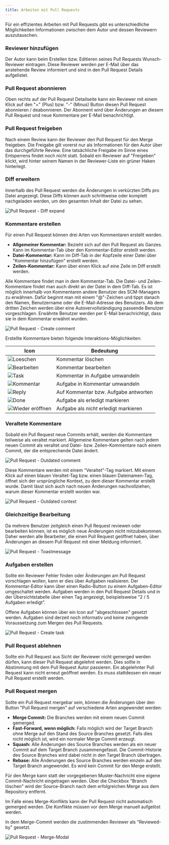 ```yaml
---
title: Arbeiten mit Pull Requests
---
```

Für ein effizientes Arbeiten mit Pull Requests gibt es unterschiedliche Möglichkeiten Informationen zwischen dem Autor und dessen Reviewern auszutauschen.

### Reviewer hinzufügen
Der Autor kann beim Erstellen bzw. Editieren seines Pull Requests Wunsch-Reviewer eintragen. Diese Reviewer werden per E-Mail über das anstehende Review informiert und sind in den Pull Request Details aufgelistet. 

### Pull Request abonnieren
Oben rechts auf der Pull Request Detailseite kann ein Reviewer mit einem Klick auf den "+" (Plus) bzw. "-" (Minus) Button diesen Pull Request abonnieren / deabonnieren.  Der Abonnent wird über Änderungen an diesem Pull Request und neue Kommentare per E-Mail benachrichtigt.

### Pull Request freigeben
Nach einem Review kann der Reviewer den Pull Request für den Merge freigeben. Die Freigabe gilt vorerst nur als Informationen für den Autor über das durchgeführte Review. Eine tatsächliche Freigabe im Sinne eines Entsperrens findet noch nicht statt. Sobald ein Reviewer auf "Freigeben" klickt, wird hinter seinem Namen in der Reviewer-Liste ein grüner Haken hinterlegt.

### Diff erweitern
Innerhalb des Pull Request werden die Änderungen in verkürzten Diffs pro Datei angezeigt. 
Diese Diffs können auch schrittweise oder komplett nachgeladen werden, um den gesamten Inhalt der Datei zu sehen.

![Pull Request - Diff expand](assets/diffExpand.png)

### Kommentare erstellen
Für einen Pull Request können drei Arten von Kommentaren erstellt werden. 

- **Allgemeiner Kommentar:** Bezieht sich auf den Pull Request als Ganzes. Kann im Kommentar-Tab über den Kommentar-Editor erstellt werden.
- **Datei-Kommentar:** Kann im Diff-Tab in der Kopfzeile einer Datei über "Kommentar hinzufügen" erstellt werden.
- **Zeilen-Kommentar:** Kann über einen Klick auf eine Zeile im Diff erstellt werden.

Alle Kommentare findet man in dem Kommentar-Tab. Die Datei- und Zeilen-Kommentare findet man auch direkt an der Datei in dem Diff-Tab. 
Es ist möglich innerhalb von Kommentaren andere Benutzer des SCM-Managers zu erwähnen. Dafür beginnt man mit einem "@"-Zeichen und tippt danach den Namen, Benutzername oder die E-Mail-Adresse des Benutzers. 
Ab dem dritten Zeichen werden über eine Autovervollständigung passende Benutzer vorgeschlagen. Erwähnte Benutzer werden per E-Mail benachrichtigt, dass sie in dem Kommentar erwähnt wurden. 

![Pull Request - Create comment](assets/createComment.png)

Erstellte Kommentare bieten folgende Interaktions-Möglichkeiten:

|Icon|Bedeutung|
|---|--------------------------------------------|
|![Loeschen](assets/icon-delete.png)|Kommentar löschen|
|![Bearbeiten](assets/icon-edit.png)|Kommentar bearbeiten|
|![Task](assets/icon-make-task.png)|Kommentar in Aufgabe umwandeln|
|![Kommentar](assets/icon-make-comment.png)|Aufgabe in Kommentar umwandeln|
|![Reply](assets/icon-reply.png)|Auf Kommentar bzw. Aufgabe antworten|
|![Done](assets/icon-done.png)|Aufgabe als erledigt markieren|
|![Wieder eröffnen](assets/icon-reopen.png)|Aufgabe als _nicht_ erledigt markieren|

### Veraltete Kommentare
Sobald ein Pull Request neue Commits erhält, werden die Kommentare teilweise als veraltet markiert. Allgemeine Kommentare gelten nach jedem neuen Commit als veraltet und Datei- bzw. Zeilen-Kommentare nach einem Commit, der die entsprechende Datei ändert.

![Pull Request - Outdated comment](assets/outdatedComment.png)

Diese Kommentare werden mit einem "Veraltet"-Tag markiert. Mit einem Klick auf einen blauen Veraltet-Tag bzw. einen blauen Dateinamen-Tag, öffnet sich der ursprüngliche Kontext, zu dem dieser Kommentar erstellt wurde. Damit lässt sich auch nach neuen Änderungen nachvollziehen, warum dieser Kommentar erstellt worden war.

![Pull Request - Outdated context](assets/outdatedContext.png)

### Gleichzeitige Bearbeitung
Da mehrere Benutzer zeitgleich einen Pull Request reviewen oder bearbeiten können, ist es möglich neue Änderungen nicht mitzubekommen. 
Daher werden alle Bearbeiter, die einen Pull Request geöffnet haben, über Änderungen an diesem Pull Request mit einer Meldung informiert.

![Pull Request - Toastmessage](assets/toastmessage.png)

### Aufgaben erstellen
Sollte ein Reviewer Fehler finden oder Änderungen am Pull Request vorschlagen wollen, kann er dies über Aufgaben realisieren. Der Kommentar-Editor kann über einen Radio-Button zu einem Aufgaben-Editor umgeschaltet werden. Aufgaben werden in den Pull Request Details und in der Übersichtstabelle über einen Tag angezeigt, beispielsweise "2 / 5 Aufgaben erledigt". 

Offene Aufgaben können über ein Icon auf "abgeschlossen" gesetzt werden. Aufgaben sind derzeit noch informativ und keine zwingende Voraussetzung zum Mergen des Pull Requests.

![Pull Request - Create task](assets/createTask.png)

### Pull Request ablehnen
Sollte ein Pull Request aus Sicht der Reviewer nicht gemerged werden dürfen, kann dieser Pull Request abgelehnt werden. Dies sollte in Abstimmung mit dem Pull Request Autor passieren. Ein abgelehnter Pull Request kann nicht erneut geöffnet werden. Es muss stattdessen ein neuer Pull Request erstellt werden.

### Pull Request mergen

Sollte ein Pull Request mergebar sein, können die Änderungen über den Button "Pull Request mergen" auf verschiedene Arten angewendet werden:

- **Merge Commit:** Die Branches werden mit einem neuen Commit gemerged.
- **Fast-Forward, wenn möglich:** Falls möglich wird der Target Branch ohne Merge auf den Stand des Source Branches gesetzt. Falls dies nicht möglich ist, wird ein normaler Merge Commit erzeugt.
- **Squash:** Alle Änderungen des Source Branches werden als ein neuer Commit auf dem Target Branch zusammengefasst. Die Commit-Historie des Source Branches wird dabei nicht in den Target Branch übertragen.
- **Rebase:** Alle Änderungen des Source Branches werden einzeln auf den Target Branch angewendet. Es wird kein Commit für den Merge erstellt. 

Für den Merge kann statt der vorgegebenen Muster-Nachricht eine eigene Commit-Nachricht eingetragen werden. Über die Checkbox "Branch löschen" wird der Source-Branch nach dem erfolgreichen Merge aus dem Repository entfernt.

Im Falle eines Merge-Konflikts kann der Pull Request nicht automatisch gemerged werden. Die Konflikte müssen vor dem Merge manuell aufgelöst werden.

In dem Merge-Commit werden die zustimmenden Reviewer als "Reviewed-by" gesetzt.

![Pull Request - Merge-Modal](assets/mergeModal.png)
